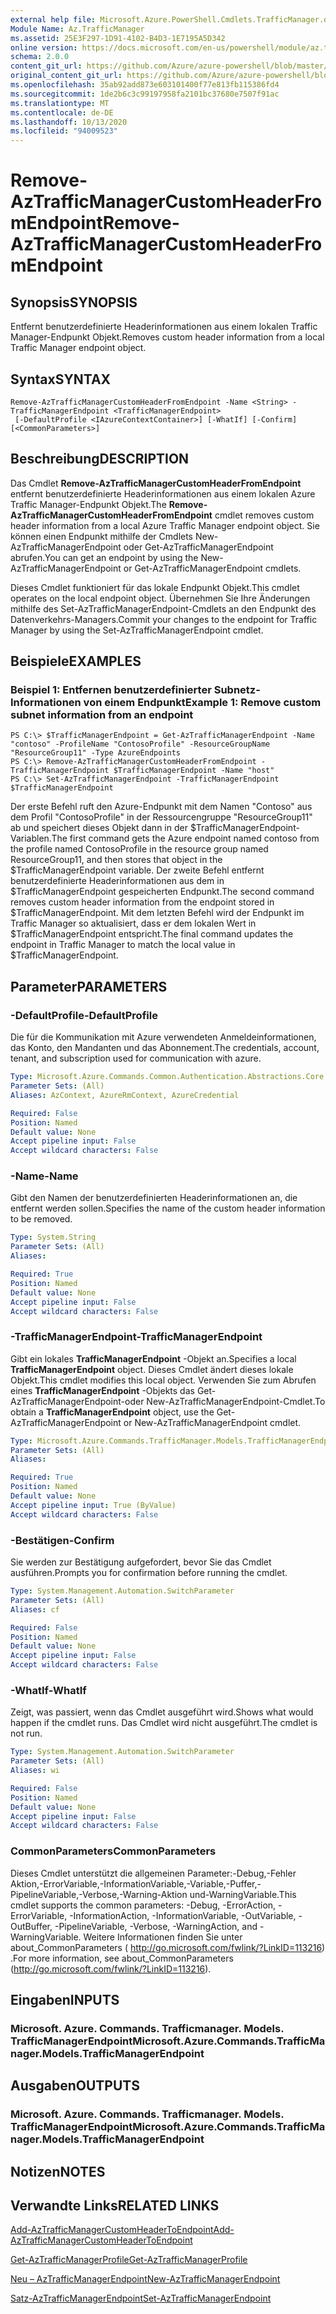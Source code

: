 ```yaml
---
external help file: Microsoft.Azure.PowerShell.Cmdlets.TrafficManager.dll-Help.xml
Module Name: Az.TrafficManager
ms.assetid: 25E3F297-1D91-4102-B4D3-1E7195A5D342
online version: https://docs.microsoft.com/en-us/powershell/module/az.trafficmanager/remove-aztrafficmanagercustomheaderfromendpoint
schema: 2.0.0
content_git_url: https://github.com/Azure/azure-powershell/blob/master/src/TrafficManager/TrafficManager/help/Remove-AzTrafficManagerCustomHeaderFromEndpoint.md
original_content_git_url: https://github.com/Azure/azure-powershell/blob/master/src/TrafficManager/TrafficManager/help/Remove-AzTrafficManagerCustomHeaderFromEndpoint.md
ms.openlocfilehash: 35ab92add873e603101400f77e813fb115386fd4
ms.sourcegitcommit: 1de2b6c3c99197958fa2101bc37680e7507f91ac
ms.translationtype: MT
ms.contentlocale: de-DE
ms.lasthandoff: 10/13/2020
ms.locfileid: "94009523"
---
```

# <span data-ttu-id="37d94-101">Remove-AzTrafficManagerCustomHeaderFromEndpoint</span><span class="sxs-lookup"><span data-stu-id="37d94-101">Remove-AzTrafficManagerCustomHeaderFromEndpoint</span></span>

## <span data-ttu-id="37d94-102">Synopsis</span><span class="sxs-lookup"><span data-stu-id="37d94-102">SYNOPSIS</span></span>
<span data-ttu-id="37d94-103">Entfernt benutzerdefinierte Headerinformationen aus einem lokalen Traffic Manager-Endpunkt Objekt.</span><span class="sxs-lookup"><span data-stu-id="37d94-103">Removes custom header information from a local Traffic Manager endpoint object.</span></span>

## <span data-ttu-id="37d94-104">Syntax</span><span class="sxs-lookup"><span data-stu-id="37d94-104">SYNTAX</span></span>

```
Remove-AzTrafficManagerCustomHeaderFromEndpoint -Name <String> -TrafficManagerEndpoint <TrafficManagerEndpoint>
 [-DefaultProfile <IAzureContextContainer>] [-WhatIf] [-Confirm] [<CommonParameters>]
```

## <span data-ttu-id="37d94-105">Beschreibung</span><span class="sxs-lookup"><span data-stu-id="37d94-105">DESCRIPTION</span></span>
<span data-ttu-id="37d94-106">Das Cmdlet **Remove-AzTrafficManagerCustomHeaderFromEndpoint** entfernt benutzerdefinierte Headerinformationen aus einem lokalen Azure Traffic Manager-Endpunkt Objekt.</span><span class="sxs-lookup"><span data-stu-id="37d94-106">The **Remove-AzTrafficManagerCustomHeaderFromEndpoint** cmdlet removes custom header information from a local Azure Traffic Manager endpoint object.</span></span>
<span data-ttu-id="37d94-107">Sie können einen Endpunkt mithilfe der Cmdlets New-AzTrafficManagerEndpoint oder Get-AzTrafficManagerEndpoint abrufen.</span><span class="sxs-lookup"><span data-stu-id="37d94-107">You can get an endpoint by using the New-AzTrafficManagerEndpoint or Get-AzTrafficManagerEndpoint cmdlets.</span></span>

<span data-ttu-id="37d94-108">Dieses Cmdlet funktioniert für das lokale Endpunkt Objekt.</span><span class="sxs-lookup"><span data-stu-id="37d94-108">This cmdlet operates on the local endpoint object.</span></span>
<span data-ttu-id="37d94-109">Übernehmen Sie Ihre Änderungen mithilfe des Set-AzTrafficManagerEndpoint-Cmdlets an den Endpunkt des Datenverkehrs-Managers.</span><span class="sxs-lookup"><span data-stu-id="37d94-109">Commit your changes to the endpoint for Traffic Manager by using the Set-AzTrafficManagerEndpoint cmdlet.</span></span>

## <span data-ttu-id="37d94-110">Beispiele</span><span class="sxs-lookup"><span data-stu-id="37d94-110">EXAMPLES</span></span>

### <span data-ttu-id="37d94-111">Beispiel 1: Entfernen benutzerdefinierter Subnetz-Informationen von einem Endpunkt</span><span class="sxs-lookup"><span data-stu-id="37d94-111">Example 1: Remove custom subnet information from an endpoint</span></span>
```
PS C:\> $TrafficManagerEndpoint = Get-AzTrafficManagerEndpoint -Name "contoso" -ProfileName "ContosoProfile" -ResourceGroupName "ResourceGroup11" -Type AzureEndpoints
PS C:\> Remove-AzTrafficManagerCustomHeaderFromEndpoint -TrafficManagerEndpoint $TrafficManagerEndpoint -Name "host"
PS C:\> Set-AzTrafficManagerEndpoint -TrafficManagerEndpoint $TrafficManagerEndpoint
```

<span data-ttu-id="37d94-112">Der erste Befehl ruft den Azure-Endpunkt mit dem Namen "Contoso" aus dem Profil "ContosoProfile" in der Ressourcengruppe "ResourceGroup11" ab und speichert dieses Objekt dann in der $TrafficManagerEndpoint-Variablen.</span><span class="sxs-lookup"><span data-stu-id="37d94-112">The first command gets the Azure endpoint named contoso from the profile named ContosoProfile in the resource group named ResourceGroup11, and then stores that object in the $TrafficManagerEndpoint variable.</span></span>
<span data-ttu-id="37d94-113">Der zweite Befehl entfernt benutzerdefinierte Headerinformationen aus dem in $TrafficManagerEndpoint gespeicherten Endpunkt.</span><span class="sxs-lookup"><span data-stu-id="37d94-113">The second command removes custom header information from the endpoint stored in $TrafficManagerEndpoint.</span></span>
<span data-ttu-id="37d94-114">Mit dem letzten Befehl wird der Endpunkt im Traffic Manager so aktualisiert, dass er dem lokalen Wert in $TrafficManagerEndpoint entspricht.</span><span class="sxs-lookup"><span data-stu-id="37d94-114">The final command updates the endpoint in Traffic Manager to match the local value in $TrafficManagerEndpoint.</span></span>

## <span data-ttu-id="37d94-115">Parameter</span><span class="sxs-lookup"><span data-stu-id="37d94-115">PARAMETERS</span></span>

### <span data-ttu-id="37d94-116">-DefaultProfile</span><span class="sxs-lookup"><span data-stu-id="37d94-116">-DefaultProfile</span></span>
<span data-ttu-id="37d94-117">Die für die Kommunikation mit Azure verwendeten Anmeldeinformationen, das Konto, den Mandanten und das Abonnement.</span><span class="sxs-lookup"><span data-stu-id="37d94-117">The credentials, account, tenant, and subscription used for communication with azure.</span></span>

```yaml
Type: Microsoft.Azure.Commands.Common.Authentication.Abstractions.Core.IAzureContextContainer
Parameter Sets: (All)
Aliases: AzContext, AzureRmContext, AzureCredential

Required: False
Position: Named
Default value: None
Accept pipeline input: False
Accept wildcard characters: False
```

### <span data-ttu-id="37d94-118">-Name</span><span class="sxs-lookup"><span data-stu-id="37d94-118">-Name</span></span>
<span data-ttu-id="37d94-119">Gibt den Namen der benutzerdefinierten Headerinformationen an, die entfernt werden sollen.</span><span class="sxs-lookup"><span data-stu-id="37d94-119">Specifies the name of the custom header information to be removed.</span></span>

```yaml
Type: System.String
Parameter Sets: (All)
Aliases:

Required: True
Position: Named
Default value: None
Accept pipeline input: False
Accept wildcard characters: False
```

### <span data-ttu-id="37d94-120">-TrafficManagerEndpoint</span><span class="sxs-lookup"><span data-stu-id="37d94-120">-TrafficManagerEndpoint</span></span>
<span data-ttu-id="37d94-121">Gibt ein lokales **TrafficManagerEndpoint** -Objekt an.</span><span class="sxs-lookup"><span data-stu-id="37d94-121">Specifies a local **TrafficManagerEndpoint** object.</span></span>
<span data-ttu-id="37d94-122">Dieses Cmdlet ändert dieses lokale Objekt.</span><span class="sxs-lookup"><span data-stu-id="37d94-122">This cmdlet modifies this local object.</span></span>
<span data-ttu-id="37d94-123">Verwenden Sie zum Abrufen eines **TrafficManagerEndpoint** -Objekts das Get-AzTrafficManagerEndpoint-oder New-AzTrafficManagerEndpoint-Cmdlet.</span><span class="sxs-lookup"><span data-stu-id="37d94-123">To obtain a **TrafficManagerEndpoint** object, use the Get-AzTrafficManagerEndpoint or New-AzTrafficManagerEndpoint cmdlet.</span></span>

```yaml
Type: Microsoft.Azure.Commands.TrafficManager.Models.TrafficManagerEndpoint
Parameter Sets: (All)
Aliases:

Required: True
Position: Named
Default value: None
Accept pipeline input: True (ByValue)
Accept wildcard characters: False
```

### <span data-ttu-id="37d94-124">-Bestätigen</span><span class="sxs-lookup"><span data-stu-id="37d94-124">-Confirm</span></span>
<span data-ttu-id="37d94-125">Sie werden zur Bestätigung aufgefordert, bevor Sie das Cmdlet ausführen.</span><span class="sxs-lookup"><span data-stu-id="37d94-125">Prompts you for confirmation before running the cmdlet.</span></span>

```yaml
Type: System.Management.Automation.SwitchParameter
Parameter Sets: (All)
Aliases: cf

Required: False
Position: Named
Default value: None
Accept pipeline input: False
Accept wildcard characters: False
```

### <span data-ttu-id="37d94-126">-WhatIf</span><span class="sxs-lookup"><span data-stu-id="37d94-126">-WhatIf</span></span>
<span data-ttu-id="37d94-127">Zeigt, was passiert, wenn das Cmdlet ausgeführt wird.</span><span class="sxs-lookup"><span data-stu-id="37d94-127">Shows what would happen if the cmdlet runs.</span></span> <span data-ttu-id="37d94-128">Das Cmdlet wird nicht ausgeführt.</span><span class="sxs-lookup"><span data-stu-id="37d94-128">The cmdlet is not run.</span></span>

```yaml
Type: System.Management.Automation.SwitchParameter
Parameter Sets: (All)
Aliases: wi

Required: False
Position: Named
Default value: None
Accept pipeline input: False
Accept wildcard characters: False
```

### <span data-ttu-id="37d94-129">CommonParameters</span><span class="sxs-lookup"><span data-stu-id="37d94-129">CommonParameters</span></span>
<span data-ttu-id="37d94-130">Dieses Cmdlet unterstützt die allgemeinen Parameter:-Debug,-Fehler Aktion,-ErrorVariable,-InformationVariable,-Variable,-Puffer,-PipelineVariable,-Verbose,-Warning-Aktion und-WarningVariable.</span><span class="sxs-lookup"><span data-stu-id="37d94-130">This cmdlet supports the common parameters: -Debug, -ErrorAction, -ErrorVariable, -InformationAction, -InformationVariable, -OutVariable, -OutBuffer, -PipelineVariable, -Verbose, -WarningAction, and -WarningVariable.</span></span> <span data-ttu-id="37d94-131">Weitere Informationen finden Sie unter about_CommonParameters ( http://go.microsoft.com/fwlink/?LinkID=113216) .</span><span class="sxs-lookup"><span data-stu-id="37d94-131">For more information, see about_CommonParameters (http://go.microsoft.com/fwlink/?LinkID=113216).</span></span>

## <span data-ttu-id="37d94-132">Eingaben</span><span class="sxs-lookup"><span data-stu-id="37d94-132">INPUTS</span></span>

### <span data-ttu-id="37d94-133">Microsoft. Azure. Commands. Trafficmanager. Models. TrafficManagerEndpoint</span><span class="sxs-lookup"><span data-stu-id="37d94-133">Microsoft.Azure.Commands.TrafficManager.Models.TrafficManagerEndpoint</span></span>

## <span data-ttu-id="37d94-134">Ausgaben</span><span class="sxs-lookup"><span data-stu-id="37d94-134">OUTPUTS</span></span>

### <span data-ttu-id="37d94-135">Microsoft. Azure. Commands. Trafficmanager. Models. TrafficManagerEndpoint</span><span class="sxs-lookup"><span data-stu-id="37d94-135">Microsoft.Azure.Commands.TrafficManager.Models.TrafficManagerEndpoint</span></span>

## <span data-ttu-id="37d94-136">Notizen</span><span class="sxs-lookup"><span data-stu-id="37d94-136">NOTES</span></span>

## <span data-ttu-id="37d94-137">Verwandte Links</span><span class="sxs-lookup"><span data-stu-id="37d94-137">RELATED LINKS</span></span>

[<span data-ttu-id="37d94-138">Add-AzTrafficManagerCustomHeaderToEndpoint</span><span class="sxs-lookup"><span data-stu-id="37d94-138">Add-AzTrafficManagerCustomHeaderToEndpoint</span></span>](./Add-AzTrafficManagerCustomHeaderToEndpoint.md)

[<span data-ttu-id="37d94-139">Get-AzTrafficManagerProfile</span><span class="sxs-lookup"><span data-stu-id="37d94-139">Get-AzTrafficManagerProfile</span></span>](./Get-AzTrafficManagerEndpoint.md)

[<span data-ttu-id="37d94-140">Neu – AzTrafficManagerEndpoint</span><span class="sxs-lookup"><span data-stu-id="37d94-140">New-AzTrafficManagerEndpoint</span></span>](./New-AzTrafficManagerEndpoint.md)

[<span data-ttu-id="37d94-141">Satz-AzTrafficManagerEndpoint</span><span class="sxs-lookup"><span data-stu-id="37d94-141">Set-AzTrafficManagerEndpoint</span></span>](./Set-AzTrafficManagerEndpoint.md)
